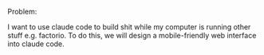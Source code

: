 Problem:

I want to use claude code to build shit while my computer is running other stuff e.g. factorio. To do this, we will design a mobile-friendly web interface into claude code.
